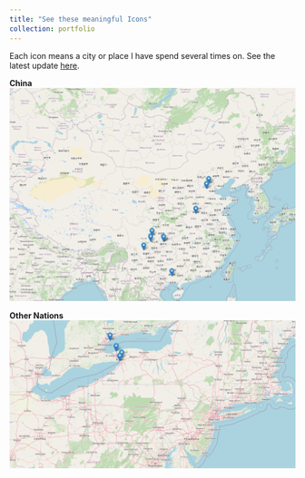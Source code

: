 ```yaml
---
title: "See these meaningful Icons"
collection: portfolio
---
```


Each icon means a city or place I have spend several times on. See the latest update [here](https://jingtaowang1996.github.io/folium_journeyMap/map.html).

**China**
<br/><img src='/images/cn_map.png'>

**Other Nations**
<br/><img src='/images/foreign_map.png'>
